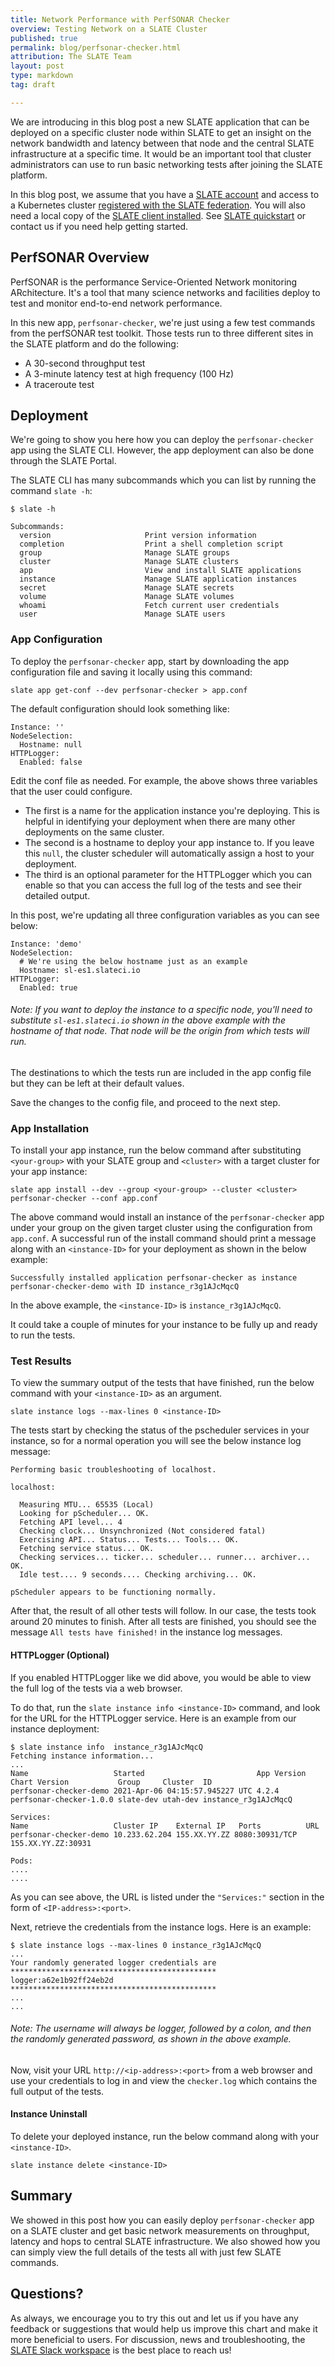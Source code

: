 ```yaml
---
title: Network Performance with PerfSONAR Checker
overview: Testing Network on a SLATE Cluster 
published: true
permalink: blog/perfsonar-checker.html
attribution: The SLATE Team 
layout: post
type: markdown
tag: draft

---
```


We are introducing in this blog post a new SLATE application that can be deployed on a specific cluster node within SLATE to get an insight on the network bandwidth and latency between that node and the central SLATE infrastructure at a specific time. It would be an important tool that cluster administrators can use to run basic networking tests after joining the SLATE platform.
<!--end_excerpt-->

In this blog post, we assume that you have a [SLATE account](https://portal.slateci.io/slate_portal) and access to a Kubernetes cluster [registered with the SLATE federation](https://portal.slateci.io/clusters).  You will also need a local copy of the [SLATE client installed](https://slateci.io/docs/tools/index.html).  See [SLATE quickstart](https://slateci.io/docs/quickstart/) or contact us if you need help getting started.


## PerfSONAR Overview

PerfSONAR is the performance Service-Oriented Network monitoring ARchitecture. It's a tool that many science networks and facilities deploy to test and monitor end-to-end network performance. 

In this new app, `perfsonar-checker`, we're just using a few test commands from the perfSONAR test toolkit. Those tests run to three different sites in the SLATE platform and do the following:

- A 30-second throughput test
- A 3-minute latency test at high frequency (100 Hz)
- A traceroute test   

## Deployment

We're going to show you here how you can deploy the `perfsonar-checker` app using the SLATE CLI. However, the app deployment can also be done through the SLATE Portal.

The SLATE CLI has many subcommands which you can list by running the command `slate -h`: 

```
$ slate -h 

Subcommands:
  version                     Print version information
  completion                  Print a shell completion script
  group                       Manage SLATE groups
  cluster                     Manage SLATE clusters
  app                         View and install SLATE applications
  instance                    Manage SLATE application instances
  secret                      Manage SLATE secrets
  volume                      Manage SLATE volumes
  whoami                      Fetch current user credentials
  user                        Manage SLATE users
```

### App Configuration

To deploy the `perfsonar-checker` app, start by downloading the app configuration file and saving it locally using this command:

```
slate app get-conf --dev perfsonar-checker > app.conf
```
The default configuration should look something like:

```
Instance: ''
NodeSelection:  
  Hostname: null
HTTPLogger: 
  Enabled: false
```

Edit the conf file as needed. For example, the above shows three variables that the user could configure.

- The first is a name for the application instance you're deploying. This is helpful in identifying your deployment when there are many other deployments on the same cluster.
- The second is a hostname to deploy your app instance to. If you leave this `null`, the cluster scheduler will automatically assign a host to your deployment.
- The third is an optional parameter for the HTTPLogger which you can enable so that you can access the full log of the tests and see their detailed output. 

In this post, we're updating all three configuration variables as you can see below:

```
Instance: 'demo'
NodeSelection:
  # We're using the below hostname just as an example
  Hostname: sl-es1.slateci.io
HTTPLogger: 
  Enabled: true
``` 
###### Note: If you want to deploy the instance to a specific node, you'll need to substitute `sl-es1.slateci.io` shown in the above example with the hostname of that node. That node will be the origin from which tests will run.

The destinations to which the tests run are included in the app config file but they can be left at their default values.

Save the changes to the config file, and proceed to the next step.

### App Installation

To install your app instance, run the below command after substituting `<your-group>` with your SLATE group and `<cluster>` with a target cluster for your app instance:

```
slate app install --dev --group <your-group> --cluster <cluster> perfsonar-checker --conf app.conf
``` 

The above command would install an instance of the `perfsonar-checker` app under your group on the given target cluster using the configuration from `app.conf`. A successful run of the install command should print a message along with an `<instance-ID>` for your deployment as shown in the below example:

```
Successfully installed application perfsonar-checker as instance perfsonar-checker-demo with ID instance_r3g1AJcMqcQ
```

In the above example, the `<instance-ID>` is `instance_r3g1AJcMqcQ`.

It could take a couple of minutes for your instance to be fully up and ready to run the tests.

### Test Results
To view the summary output of the tests that have finished, run the below command with your `<instance-ID>` as an argument. 

```
slate instance logs --max-lines 0 <instance-ID>
```

The tests start by checking the status of the pscheduler services in your instance, so for a normal operation you will see the below instance log message:

```
Performing basic troubleshooting of localhost.

localhost:

  Measuring MTU... 65535 (Local)
  Looking for pScheduler... OK.
  Fetching API level... 4
  Checking clock... Unsynchronized (Not considered fatal)
  Exercising API... Status... Tests... Tools... OK.
  Fetching service status... OK.
  Checking services... ticker... scheduler... runner... archiver... OK.
  Idle test.... 9 seconds.... Checking archiving... OK.

pScheduler appears to be functioning normally.

``` 
After that, the result of all other tests will follow. In our case, the tests took around 20 minutes to finish. After all tests are finished, you should see the message `All tests have finished!` in the instance log messages.

#### HTTPLogger (Optional)
If you enabled HTTPLogger like we did above, you would be able to view the full log of the tests via a web browser.

To do that, run the `slate instance info <instance-ID>` command, and look for the URL for the HTTPLogger service. Here is an example from our instance deployment:

```
$ slate instance info  instance_r3g1AJcMqcQ
Fetching instance information...
...
Name                   Started                         App Version Chart Version           Group     Cluster  ID                  
perfsonar-checker-demo 2021-Apr-06 04:15:57.945227 UTC 4.2.4       perfsonar-checker-1.0.0 slate-dev utah-dev instance_r3g1AJcMqcQ

Services:
Name                   Cluster IP    External IP   Ports          URL                
perfsonar-checker-demo 10.233.62.204 155.XX.YY.ZZ 8080:30931/TCP 155.XX.YY.ZZ:30931

Pods:
....
....

```
As you can see above, the URL is listed under the `"Services:"` section in the form of `<IP-address>:<port>`.

Next, retrieve the credentials from the instance logs. Here is an example:

```
$ slate instance logs --max-lines 0 instance_r3g1AJcMqcQ
...
Your randomly generated logger credentials are
**********************************************
logger:a62e1b92ff24eb2d
**********************************************
...
...
```
###### Note: The username will always be logger, followed by a colon, and then the randomly generated password, as shown in the above example.

Now, visit your URL `http://<ip-address>:<port>` from a web browser and use your credentials to log in and view the `checker.log` which contains the full output of the tests.

#### Instance Uninstall
To delete your deployed instance, run the below command along with your `<instance-ID>`.

```
slate instance delete <instance-ID>
```


## Summary

We showed in this post how you can easily deploy `perfsonar-checker` app on a SLATE cluster and get basic network measurements on throughput, latency and hops to central SLATE infrastructure. We also showed how you can simply view the full details of the tests all with just few SLATE commands.

## Questions?

As always, we encourage you to try this out and let us if you have any feedback or suggestions that would help us improve this chart and make it more beneficial to users. For discussion, news and troubleshooting, the [SLATE Slack workspace](https://slack.slateci.io/) is the best place to reach us! 
